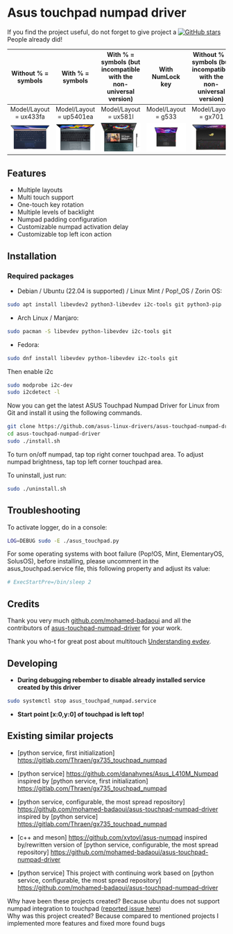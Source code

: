 # Asus touchpad numpad driver

If you find the project useful, do not forget to give project a [![GitHub stars](https://img.shields.io/github/stars/asus-linux-drivers/asus-touchpad-numpad-driver.svg?style=flat-square)](https://github.com/asus-linux-drivers/asus-touchpad-numpad-driver/stargazers) People already did!

|                   Without % = symbols                   |                   With % = symbols                    | With % = symbols (but incompatible with the non-universal version) |                    With NumLock key                     | Without % = symbols (but incompatible with the non-universal version) |
| :-----------------------------------------------------: | :---------------------------------------------------: | :----------------------------------------------------------------: | :-----------------------------------------------------: | :-------------------------------------------------------------------: |
|                 Model/Layout = ux433fa                  |                Model/Layout = up5401ea                |                       Model/Layout = ux581l                        |                   Model/Layout = g533                   |                         Model/Layout = gx701                          |
| ![without % = symbols](images/Asus-ZenBook-UX433FA.jpg) | ![with % = symbols](images/Asus-ZenBook-UP5401EA.png) |           ![model ux581](images/Asus-ZenBook-UX581l.jpg)           | ![with numlock](images/Asus-ROG-Strix-Scar-15-g533.png) |        ![model gx701](images/ASUS-ROG-Zephyrus-S17-GX701.jpg)         |

## Features

- Multiple layouts
- Multi touch support
- One-touch key rotation
- Multiple levels of backlight
- Numpad padding configuration
- Customizable numpad activation delay
- Customizable top left icon action

## Installation

### Required packages

- Debian / Ubuntu (22.04 is supported) / Linux Mint / Pop!\_OS / Zorin OS:

```bash
sudo apt install libevdev2 python3-libevdev i2c-tools git python3-pip
```

- Arch Linux / Manjaro:

```bash
sudo pacman -S libevdev python-libevdev i2c-tools git
```

- Fedora:

```bash
sudo dnf install libevdev python-libevdev i2c-tools git
```

Then enable i2c

```bash
sudo modprobe i2c-dev
sudo i2cdetect -l
```

Now you can get the latest ASUS Touchpad Numpad Driver for Linux from Git and install it using the following commands.

```bash
git clone https://github.com/asus-linux-drivers/asus-touchpad-numpad-driver
cd asus-touchpad-numpad-driver
sudo ./install.sh
```

To turn on/off numpad, tap top right corner touchpad area.
To adjust numpad brightness, tap top left corner touchpad area.

To uninstall, just run:

```bash
sudo ./uninstall.sh
```

## Troubleshooting

To activate logger, do in a console:

```bash
LOG=DEBUG sudo -E ./asus_touchpad.py
```

For some operating systems with boot failure (Pop!OS, Mint, ElementaryOS, SolusOS), before installing, please uncomment in the asus_touchpad.service file, this following property and adjust its value:

```bash
# ExecStartPre=/bin/sleep 2
```

## Credits

Thank you very much [github.com/mohamed-badaoui](github.com/mohamed-badaoui) and all the contributors of [asus-touchpad-numpad-driver](https://github.com/mohamed-badaoui/asus-touchpad-numpad-driver) for your work.

Thank you who-t for great post about multitouch [Understanding evdev](http://who-t.blogspot.com/2016/09/understanding-evdev.html).

## Developing

- **During debugging rebember to disable already installed service created by this driver**

```bash
sudo systemctl stop asus_touchpad_numpad.service
```

- **Start point [x:0,y:0] of touchpad is left top!**

## Existing similar projects

- [python service, first initialization] <https://gitlab.com/Thraen/gx735_touchpad_numpad>
- [python service] <https://github.com/danahynes/Asus_L410M_Numpad> inspired by [python service, first initialization] <https://gitlab.com/Thraen/gx735_touchpad_numpad>
- [python service, configurable, the most spread repository] <https://github.com/mohamed-badaoui/asus-touchpad-numpad-driver> inspired by [python service] <https://gitlab.com/Thraen/gx735_touchpad_numpad>
- [c++ and meson] <https://github.com/xytovl/asus-numpad> inspired by/rewritten version of [python service, configurable, the most spread repository] <https://github.com/mohamed-badaoui/asus-touchpad-numpad-driver>

- [python service] This project with continuing work based on [python service, configurable, the most spread repository] <https://github.com/mohamed-badaoui/asus-touchpad-numpad-driver>

Why have been these projects created? Because ubuntu does not support numpad integration to touchpad ([reported issue here](https://bugs.launchpad.net/ubuntu/+source/linux/+bug/1810183))\
Why was this project created? Because compared to mentioned projects I implemented more features and fixed more found bugs
